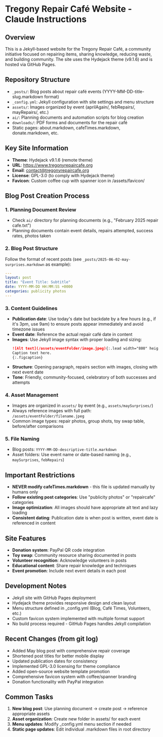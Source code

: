 # Tregony Repair Café Website - Claude Instructions

## Overview
This is a Jekyll-based website for the Tregony Repair Café, a community initiative focused on repairing items, sharing knowledge, reducing waste, and building community. The site uses the Hydejack theme (v9.1.6) and is hosted via GitHub Pages.

## Repository Structure
- `_posts/`: Blog posts about repair café events (YYYY-MM-DD-title-slug.markdown format)
- `_config.yml`: Jekyll configuration with site settings and menu structure
- `assets/`: Images organized by event (aprilAgain/, febRepairs/, mayRepairs/, etc.)
- `ai/`: Planning documents and automation scripts for blog creation
- `downloads/`: PDF forms and documents for the repair café
- Static pages: about.markdown, cafeTimes.markdown, donate.markdown, etc.

## Key Site Information
- **Theme**: Hydejack v9.1.6 (remote theme)
- **URL**: https://www.tregonyrepaircafe.org
- **Email**: contact@tregonyrepaircafe.org
- **License**: GPL-3.0 (to comply with Hydejack theme)
- **Favicon**: Custom coffee cup with spanner icon in /assets/favicon/

## Blog Post Creation Process

### 1. Planning Document Review
- Check `ai/` directory for planning documents (e.g., "February 2025 repair cafe.txt")
- Planning documents contain event details, repairs attempted, success rates, photos taken

### 2. Blog Post Structure
Follow the format of recent posts (see `_posts/2025-06-02-may-surprises.markdown` as example):

```yaml
---
layout: post
title: "Event Title: Subtitle"
date: YYYY-MM-DD HH:MM:SS +0000
categories: publicity photos
---
```

### 3. Content Guidelines
- **Publication date**: Use today's date but backdate by a few hours (e.g., if it's 3pm, use 9am) to ensure posts appear immediately and avoid timezone issues
- **Event date**: Reference the actual repair café date in content
- **Images**: Use Jekyll image syntax with proper loading and sizing:
  ```markdown
  ![Alt text](/assets/eventFolder/image.jpeg){:.lead width="800" height="600" loading="lazy"}
  Caption text here.
  {:.figcaption}
  ```
- **Structure**: Opening paragraph, repairs section with images, closing with next event date
- **Tone**: Friendly, community-focused, celebratory of both successes and attempts

### 4. Asset Management
- Images are organized in `assets/` by event (e.g., `assets/maySurprises/`)
- Always reference images with full path: `/assets/eventFolder/filename.jpeg`
- Common image types: repair photos, group shots, toy swap table, before/after comparisons

### 5. File Naming
- Blog posts: `YYYY-MM-DD-descriptive-title.markdown`
- Asset folders: Use event name or date-based naming (e.g., `maySurprises`, `febRepairs`)

## Important Restrictions
- **NEVER modify cafeTimes.markdown** - this file is updated manually by humans only
- **Follow existing post categories**: Use "publicity photos" or "repaircafe" categories
- **Image optimization**: All images should have appropriate alt text and lazy loading
- **Consistent dating**: Publication date is when post is written, event date is referenced in content

## Site Features
- **Donation system**: PayPal QR code integration
- **Toy swap**: Community resource sharing documented in posts
- **Volunteer recognition**: Acknowledge volunteers in posts
- **Educational content**: Share repair knowledge and techniques
- **Event promotion**: Include next event details in each post

## Development Notes
- Jekyll site with GitHub Pages deployment
- Hydejack theme provides responsive design and clean layout
- Menu structure defined in _config.yml (Blog, Café Times, Volunteers, etc.)
- Custom favicon system implemented with multiple format support
- No build process required - GitHub Pages handles Jekyll compilation

## Recent Changes (from git log)
- Added May blog post with comprehensive repair coverage
- Shortened post titles for better mobile display
- Updated publication dates for consistency
- Implemented GPL-3.0 licensing for theme compliance
- Added open-source website template promotion
- Comprehensive favicon system with coffee/spanner branding
- Donation functionality with PayPal integration

## Common Tasks
1. **New blog post**: Use planning document → create post → reference appropriate assets
2. **Asset organization**: Create new folder in assets/ for each event
3. **Menu updates**: Modify _config.yml menu section if needed
4. **Static page updates**: Edit individual .markdown files in root directory